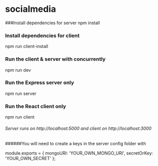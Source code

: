 # socialmedia
###Install dependencies for server
npm install

### Install dependencies for client
npm run client-install

### Run the client & server with concurrently
npm run dev

### Run the Express server only
npm run server

### Run the React client only
npm run client

###### Server runs on http://localhost:5000 and client on http://localhost:3000

######You will need to create a keys in the server config folder with


module.exports = {
  mongoURI: 'YOUR_OWN_MONGO_URI',
  secretOrKey: 'YOUR_OWN_SECRET'
};
